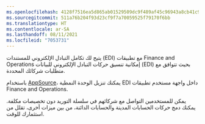 ```yaml
---
ms.openlocfilehash: 4128f7516ea5d865ab01529509dc9f489af45c96943a8cb41c97cc30c5c483d1
ms.sourcegitcommit: 511a76b204f93d23cf9f7a70059525f79170f6bb
ms.translationtype: HT
ms.contentlocale: ar-SA
ms.lasthandoff: 08/11/2021
ms.locfileid: "7053731"
---
```

يتيح لك تكامل التبادل الإلكتروني للمستندات (EDI) مع تطبيقات Finance and Operations إمكانية تنسيق حركات التبادل الإلكتروني للبيانات (EDI) بحيث تتوافق مع متطلبات شركائك المحددة.

باستخدام [AppSource](https://appsource.microsoft.com/marketplace/apps?page=1&product=dynamics-365%3Bdynamics-365-for-finance-and-operations/?azure-portal=true)، يمكنك تنزيل الوحدة النمطية EDI داخل واجهة مستخدم تطبيقات Finance and Operations.

يمكن للمستخدمين التواصل مع شركائهم في سلسلة التوريد دون تخصيصات مكلفة. يمكنك دمج حركات الحسابات المدينة والحسابات الدائنة، من بين ميزات أخرى، تقلل من استثمارك للوقت. 
